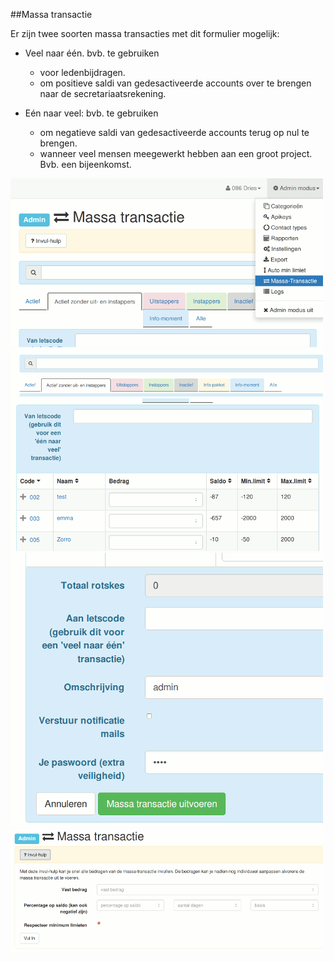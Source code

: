##Massa transactie

Er zijn twee soorten massa transacties met dit formulier mogelijk:

* Veel naar één. bvb. te gebruiken
  * voor ledenbijdragen.
  * om positieve saldi van gedesactiveerde accounts over te brengen naar de secretariaatsrekening.

* Eén naar veel: bvb. te gebruiken
  * om negatieve saldi van gedesactiveerde accounts terug op nul te brengen.
  * wanneer veel mensen meegewerkt hebben aan een groot project. Bvb. een bijeenkomst.

<img src="img/mass_transaction.png" width="500">



<img src="img/mt_select.png" width="500">


<img src="img/mt_from_letscode.png" width="500">


<img src="img/mt_to_letscode.png" width="500">


<img src="img/mt_fillin.png" width="500">
